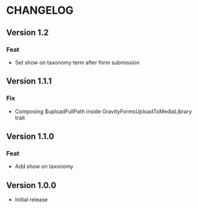 # CHANGELOG

## Version 1.2

### Feat

- Set show on taxonomy term after form submission

## Version 1.1.1

### Fix
-	Composing $uploadFullPath inside GravityFormsUploadToMediaLibrary trait

## Version 1.1.0

### Feat

-   Add show on taxonomy

## Version 1.0.0

-   Initial release
